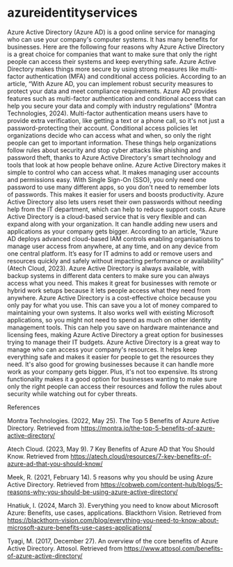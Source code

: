 # azureidentityservices
Azure Active Directory (Azure AD) is a good online service for managing who can use your company's computer systems. It has many benefits for businesses. Here are the following four reasons why Azure Active Directory is a great choice for companies that want to make sure that only the right people can access their systems and keep everything safe.
Azure Active Directory makes things more secure by using strong measures like multi-factor authentication (MFA) and conditional access policies. According to an article, “With Azure AD, you can implement robust security measures to protect your data and meet compliance requirements. Azure AD provides features such as multi-factor authentication and conditional access that can help you secure your data and comply with industry regulations“ (Montra Technologies, 2024). Multi-factor authentication means users have to provide extra verification, like getting a text or a phone call, so it's not just a password-protecting their account. Conditional access policies let organizations decide who can access what and when, so only the right people can get to important information. These things help organizations follow rules about security and stop cyber attacks like phishing and password theft, thanks to Azure Active Directory's smart technology and tools that look at how people behave online.
Azure Active Directory makes it simple to control who can access what. It makes managing user accounts and permissions easy. With Single Sign-On (SSO), you only need one password to use many different apps, so you don't need to remember lots of passwords. This makes it easier for users and boosts productivity. Azure Active Directory also lets users reset their own passwords without needing help from the IT department, which can help to reduce support costs.
Azure Active Directory is a cloud-based service that is very flexible and can expand along with your organization. It can handle adding new users and applications as your company gets bigger. According to an article, “Azure AD deploys advanced cloud-based IAM controls enabling organisations to manage user access from anywhere, at any time, and on any device from one central platform. It’s easy for IT admins to add or remove users and resources quickly and safely without impacting performance or availability” (Atech Cloud, 2023). Azure Active Directory is always available, with backup systems in different data centers to make sure you can always access what you need. This makes it great for businesses with remote or hybrid work setups because it lets people access what they need from anywhere.
Azure Active Directory is a cost-effective choice because you only pay for what you use. This can save you a lot of money compared to maintaining your own systems. It also works well with existing Microsoft applications, so you might not need to spend as much on other identity management tools. This can help you save on hardware maintenance and licensing fees, making Azure Active Directory a great option for businesses trying to manage their IT budgets.
Azure Active Directory is a great way to manage who can access your company's resources. It helps keep everything safe and makes it easier for people to get the resources they need. It's also good for growing businesses because it can handle more work as your company gets bigger. Plus, it's not too expensive. Its strong functionality makes it a good option for businesses wanting to make sure only the right people can access their resources and follow the rules about security while watching out for cyber threats.



References

Montra Technologies. (2022, May 25). The Top 5 Benefits of Azure Active Directory. Retrieved from https://montra.io/the-top-5-benefits-of-azure-active-directory/

Atech Cloud. (2023, May 9). 7 Key Benefits of Azure AD that You Should Know. Retrieved from https://atech.cloud/resources/7-key-benefits-of-azure-ad-that-you-should-know/

Meek, R. (2021, February 14). 5 reasons why you should be using Azure Active Directory. Retrieved from https://cobweb.com/content-hub/blogs/5-reasons-why-you-should-be-using-azure-active-directory/

Hnatiuk, I. (2024, March 3). Everything you need to know about Microsoft Azure: Benefits, use cases, applications. Blackthorn Vision. Retrieved from https://blackthorn-vision.com/blog/everything-you-need-to-know-about-microsoft-azure-benefits-use-cases-applications/

Tyagi, M. (2017, December 27). An overview of the core benefits of Azure Active Directory. Attosol. Retrieved from https://www.attosol.com/benefits-of-azure-active-directory/

